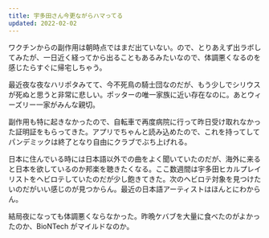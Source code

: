 ```yaml
---
title: 宇多田さん今更ながらハマってる
updated: 2022-02-02
---
```


ワクチンからの副作用は朝時点ではまだ出ていない。ので、とりあえず出ラボしてみたが、一日近く経ってから出ることもあるみたいなので、体調悪くなるのを感じたらすぐに帰宅しちゃう。

最近夜な夜なハリポタみてて、今不死鳥の騎士団なのだが、もう少しでシリウスが死ぬと思うと非常に悲しい。ポッターの唯一家族に近い存在なのに。あとウィーズリー一家がみんな親切。

副作用も特に起きなかったので、自転車で再度病院に行って昨日受け取れなかった証明証をもらってきた。アプリでちゃんと読み込めたので、これを持ってしてパンデミックは終了となり自由にクラブでぶち上げれる。

日本に住んでいる時には日本語以外での曲をよく聞いていたのだが、海外に来ると日本を欲しているのか邦楽を聴きたくなる。ここ数週間は宇多田ヒカルプレイリストをヘビロテしていたのだが少し飽きてきた。次のヘビロテ対象を見つけたいのだがいい感じのが見つからん。最近の日本語アーティストはほんとにわからん。

結局夜になっても体調悪くならなかった。昨晩ケバブを大量に食べたのがよかったのか、BioNTech がマイルドなのか。
